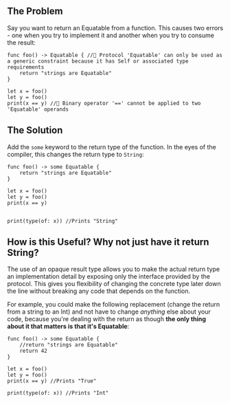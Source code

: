 
## The Problem

Say you want to return an Equatable from a function. This causes two errors - one when you try to implement it and another when you try to consume the result:  

```
func foo() -> Equatable { //🛑 Protocol 'Equatable' can only be used as a generic constraint because it has Self or associated type requirements
    return "strings are Equatable"
}

let x = foo()
let y = foo()
print(x == y) //🛑 Binary operator '==' cannot be applied to two 'Equatable' operands
```

## The Solution

Add the `some` keyword to the return type of the function. In the eyes of the compiler, this changes the return type to `String`:

```
func foo() -> some Equatable {
    return "strings are Equatable"
}

let x = foo()
let y = foo()
print(x == y)


print(type(of: x)) //Prints "String"
```

## How is this Useful? Why not just have it return String?

The use of an opaque result type allows you to make the actual return type an implementation detail by exposing only the interface provided by the protocol. This gives you flexibility of changing the concrete type later down the line without breaking any code that depends on the function.

For example, you could make the following replacement (change the return from a string to an Int) and not have to change *anything* else about your code, because you're dealing with the return as though **the only thing about it that matters is that it's Equatable**:

```
func foo() -> some Equatable {
    //return "strings are Equatable"
    return 42
}

let x = foo()
let y = foo()
print(x == y) //Prints "True"

print(type(of: x)) //Prints "Int"
```

